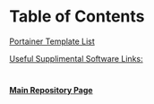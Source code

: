 # Table of Contents

[Portainer Template List](https://github.com/mycroftwilde/portainer_templates/tree/master/TemplatesList)

[Useful Supplimental Software Links:](https://github.com/mycroftwilde/portainer_templates/tree/master/TableOfContents/SoftwareLinks)

#
#### [Main Repository Page](https://github.com/mycroftwilde/portainer_templates)
